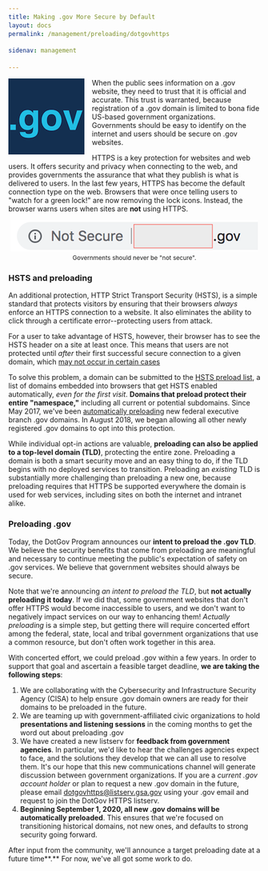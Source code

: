 ```yaml
---
title: Making .gov More Secure by Default
layout: docs
permalink: /management/preloading/dotgovhttps

sidenav: management

---
```


<img src="/assets/img/dotgov-152.png" alt=".gov" style="float:left;margin:0 15px 15px 0"/>When the public sees information on a .gov website, they need to trust that it is official and accurate. This trust is warranted, because registration of a .gov domain is limited to bona fide US-based government organizations. Governments should be easy to identify on the internet and users should be secure on .gov websites.

HTTPS is a key protection for websites and web users. It offers security and privacy when connecting to the web, and provides governments the assurance that what they publish is what is delivered to users. In the last few years, HTTPS has become the default connection type on the web. Browsers that were once telling users to "watch for a green lock!" are now removing the lock icons. Instead, the browser warns users when sites are **not** using HTTPS.

<p style="text-align:center;"><img src="/assets/img/securedotgov.png" alt="Governments should never be not secure." style="text-align:center" /><br/><span style="font-size:12px;text-align:center;">Governments should never be "not secure".</span></p>

### HSTS and preloading

An additional protection, HTTP Strict Transport Security (HSTS), is a simple standard that protects visitors by ensuring that their browsers *always* enforce an HTTPS connection to a website. It also eliminates the ability to click through a certificate error--protecting users from attack.

For a user to take advantage of HSTS, however, their browser has to see the HSTS header on a site at least once. This means that users are not protected until *after* their first successful secure connection to a given domain, which  [may not occur in certain cases](https://https.cio.gov/hsts/#hsts-preloading)

To solve this problem, a domain can be submitted to the [HSTS preload list](https://hstspreload.org), a list of domains embedded into browsers that get HSTS enabled automatically, *even for the first visit*. **Domains that preload protect their entire "namespace,"** including all current or potential subdomains.
 Since May 2017, we've been [automatically preloading](https://www.cio.gov/2017/01/19/automatic-https.html) new federal executive branch .gov domains. In August 2018, we began allowing all other newly registered .gov domains to opt into this protection.

While individual opt-in actions are valuable, **preloading can also be applied to a top-level domain (TLD)**, protecting the entire zone. Preloading a domain is both a smart security move and an easy thing to do, if the TLD begins with no deployed services to transition. Preloading an *existing* TLD is substantially more challenging than preloading a new one, because preloading requires that HTTPS be supported everywhere the domain is used for web services, including sites on both the internet and intranet alike.

### Preloading .gov

Today, the DotGov Program announces our **intent to preload the .gov TLD**. We believe the security benefits that come from preloading are meaningful and necessary to continue meeting the public's expectation of safety on .gov services. We believe that government websites should always be secure.

Note that we're announcing *an intent to preload the TLD*, but **not actually preloading it today**. If we did that, some government websites that don't offer HTTPS would become inaccessible to users, and we don't want to negatively impact services on our way to enhancing them! *Actually preloading* is a simple step, but getting there will require concerted effort among the federal, state, local and tribal government organizations that use a common resource, but don't often work together in this area.

With concerted effort, we could preload .gov within a few years. In order to support that goal and ascertain a feasible target deadline, **we are taking the following steps**:


1. We are collaborating with the Cybersecurity and Infrastructure Security Agency (CISA) to help ensure .gov domain owners are ready for their domains to be preloaded in the future.
2. We are teaming up with government-affiliated civic organizations to hold **presentations and listening sessions** in the coming months to get the word out about preloading .gov
3. We have created a new listserv for **feedback from government agencies**. In particular, we'd like to hear the challenges agencies expect to face, and the solutions they develop that we can all use to resolve them. It's our hope that this new communications channel will generate discussion between government organizations. If you are a *current .gov account holder* or plan to request a new .gov domain in the future, please email <a href="mailto:dotgovhttps@listserv.gsa.gov">dotgovhttps@listserv.gsa.gov</a> using your .gov email and request to join the DotGov HTTPS listserv.
4. **Beginning September 1, 2020, all new .gov domains will be automatically preloaded**. This ensures that we're focused on transitioning historical domains, not new ones, and defaults to strong security going forward.

After input from the community, we'll announce a target preloading date at a future time**.** For now, we've all got some work to do.